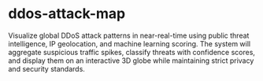 # ddos-attack-map
Visualize global DDoS attack patterns in near-real-time using public threat intelligence, IP geolocation, and machine learning scoring. The system will aggregate suspicious traffic spikes, classify threats with confidence scores, and display them on an interactive 3D globe while maintaining strict privacy and security standards.
